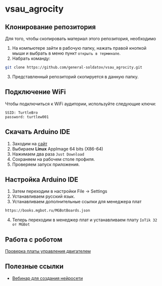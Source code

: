# vsau_agrocity

## Клонирование репозитория
Для того, чтобы скопировать материал этого репозитория, необходимо 
1. На компьютере зайти в рабочую папку, нажать правой кнопкой мыши и выбрать в меню пункт `открыть в терминале`.
2. Набрать команду:
  ```bash
git clone https://github.com/general-soldatov/vsau_agrocity.git
```
3. Представленный репозиторий скопируется в данную папку.

## Подключение WiFi
Чтобы подключиться к WiFi аудитории, используйте следующие ключи:
```
SSID: TurtleBro
password: turtlew001
```
## Скачать Arduino IDE
1. Заходим на [сайт](https://www.arduino.cc/en/software/#ide)
2. Выбираем **Linux** AppImage 64 bits (X86-64)
3. Нажимаем два раза `Just Download`
4. Сохраняем на рабочем столе профиля.
5. Проверяем запуск приложения.

## Настройка Arduino IDE
1. Затем переходим в настройки File -> Settings
2. Устанавливаем русский язык.
3. Устанавливаем дополнительные ссылки для менеджера плат 
```bash
https://books.mgbot.ru/MGBotBoards.json
```
4. Теперь переходим в менеджер плат и устанавливаем плату `IoTik 32 от MGBot`

## Работа с роботом
[Проверка платы управления двигателем](https://gitverse.ru/MGBot/Dynamika-M1/content/master/IR_motor_control.ino)

## Полезные ссылки
* [Вебинар для создания нейросети](https://disk.yandex.ru/i/zk8tTPONfVNkHg)
